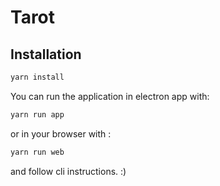 # Tarot

## Installation

```js
yarn install
```

You can run the application in electron app with:
```js
yarn run app
```

or in your browser with :
```js
yarn run web
```

and follow cli instructions. :)